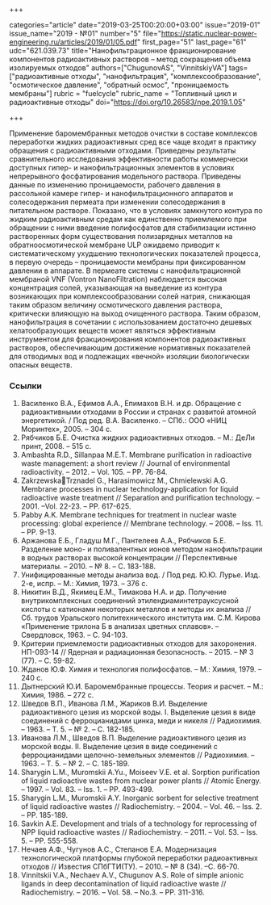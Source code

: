 +++

categories="article"
date="2019-03-25T00:20:00+03:00"
issue="2019-01"
issue_name="2019 - №01"
number="5"
file="https://static.nuclear-power-engineering.ru/articles/2019/01/05.pdf"
first_page="51"
last_page="61"
udc="621.039.73"
title="Нанофильтрационное фракционирование компонентов радиоактивных растворов – метод сокращения объема изолируемых отходов"
authors=["ChugunovAS", "VinnitskiyVA"]
tags=["радиоактивные отходы", "нанофильтрация", "комплексообразование", "осмотическое давление", "обратный осмос", "проницаемость мембраны"]
rubric = "fuelcycle"
rubric_name = "Топливный цикл и радиоактивные отходы"
doi="https://doi.org/10.26583/npe.2019.1.05"

+++

Применение баромембранных методов очистки в составе комплексов переработки жидких радиоактивных сред все чаще входит в практику обращения с радиоактивными отходами. Приведены результаты сравнительного исследования эффективности работы коммерчески доступных гипер- и нанофильтрационных элементов в условиях непрерывного фосфатирования модельного раствора. Приведены данные по изменению проницаемости, рабочего давления в рассольной камере гипер- и нанофильтрационного аппаратов и солесодержания пермеата при изменении солесодержания в питательном растворе. Показано, что в условиях замкнутого контура по жидким радиоактивным средам как единственно приемлемого при обращении с ними введение полифосфатов для стабилизации истинно растворенных форм существования полизарядных металлов на обратноосмотической мембране ULP ожидаемо приводит к систематическому ухудшению технологических показателей процесса, в первую очередь – проницаемости мембраны при фиксированном давлении в аппарате. В пермеате системы с нанофильтрационной мембраной VNF (Vontron NanoFiltration) наблюдается высокая концентрация солей, указывающая на выведение из контура возникающих при комплексообразовании солей натрия, снижающая таким образом величину осмотического давления раствора, критически влияющую на выход очищенного раствора. Таким образом, нанофильтрация в сочетании с использованием достаточно дешевых хелатообразующих веществ может являться эффективным инструментом для фракционирования компонентов радиоактивных растворов, обеспечивающим достижение нормативных показателей для отводимых вод и подлежащих «вечной» изоляции биологически опасных веществ.

### Ссылки

1. Василенко В.А., Ефимов А.А., Епимахов В.Н. и др. Обращение с радиоактивными отходами в России и странах с развитой атомной энергетикой. / Под ред. В.А. Василенко. – СПб.: ООО «НИЦ Моринтех», 2005. – 304 с.
2. Рябчиков Б.Е. Очистка жидких радиоактивных отходов. – М.: ДеЛи принт, 2008. – 515 с.
3. Ambashta R.D., Sillanpaa M.E.T. Membrane purification in radioactive waste management: a short review // Journal of environmental radioactivity. – 2012. – Vol. 105. – PP. 76-84.
4. ZakrzewskaTrznadel G., Harasimowicz M., Chmielewski A.G. Membrane processes in nuclear technology-application for liquid radioactive waste treatment // Separation and purification technology. –2001. –Vol. 22-23. – PP. 617-625.
5. Pabby A.K. Membrane techniques for treatment in nuclear waste processing: global experience // Membrane technology. – 2008. – Iss. 11. – PP. 9-13.
6. Аржанова Е.Б., Гладуш М.Г., Пантелеев А.А., Рябчиков Б.Е. Разделение моно- и поливалентных ионов методом нанофильтрации в водных растворах высокой концентрации // Перспективные материалы. – 2010. – № 8. – С. 183-188.
7. Унифицированные методы анализа вод. / Под ред. Ю.Ю. Лурье. Изд. 2-е, испр. – М.: Химия, 1973. – 376 с.
8. Никитин В.Д., Якимец Е.М., Тимакова Н.А. и др. Получение внутрикомплексных соединений этилендиаминтетрауксусной кислоты с катионами некоторых металлов и методы их анализа // Сб. трудов Уральского политехнического института им. С.М. Кирова «Применение трилона Б в анализах цветных сплавов». – Свердловск, 1963. – С. 94-103.
9. Критерии приемлемости радиоактивных отходов для захоронения. НП-093-14 // Ядерная и радиационная безопасность. – 2015. – № 3 (77). – С. 59-82.
10. Жданов Ю.Ф. Химия и технология полифосфатов. – М.: Химия, 1979. – 240 с.
11. Дытнерский Ю.И. Баромембранные процессы. Теория и расчет. – М.: Химия, 1986. – 272 с.
12. Шведов В.П., Иванова Л.М., Жариков В.И. Выделение радиоактивного цезия из морской воды. I. Выделение цезия в виде соединений с ферроцианидами цинка, меди и никеля // Радиохимия. – 1963. – Т. 5. – № 2. – С. 182-185.
13. Иванова Л.М., Шведов В.П. Выделение радиоактивного цезия из морской воды. II. Выделение цезия в виде соединений с ферроцианидами щелочно-земельных элементов // Радиохимия. – 1963. – Т. 5. – № 2. – С. 185-189.
14. Sharygin L.M., Muromskii A.Yu., Moiseev V.E. et al. Sorption purification of liquid radioactive wastes from nuclear power plants // Atomic Energy. – 1997. – Vol. 83. – Iss. 1. – PP. 493-499.
15. Sharygin L.M., Muromskii A.Y. Inorganic sorbent for selective treatment of liquid radioactive wastes // Radiochemistry. – 2004. – Vol. 46. – Iss. 2. – PP. 185-189.
16. Savkin A.E. Development and trials of a technology for reprocessing of NPP liquid radioactive wastes // Radiochemistry. – 2011. – Vol. 53. – Iss. 5. – PP. 555-558.
17. Нечаев А.Ф., Чугунов А.С., Степанов Е.А. Модернизация технологической платформы глубокой переработки радиоактивных отходов // Известия СПбГТИ(ТУ). – 2010. – № 8 (34). –С. 66-70.
18. Vinnitskii V.A., Nechaev A.V., Chugunov A.S. Role of simple anionic ligands in deep decontamination of liquid radioactive waste // Radiochemistry. – 2016. – Vol. 58. – No.3. – PP. 311-316.